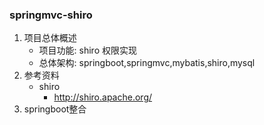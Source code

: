 ### springmvc-shiro
1. 项目总体概述
    * 项目功能: shiro 权限实现
    * 总体架构: springboot,springmvc,mybatis,shiro,mysql
2. 参考资料
    * shiro
      - http://shiro.apache.org/
3. springboot整合
      